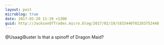 ```yaml
---
layout: post
microblog: true
date: 2017-02-20 11:19 +1300
guid: http://JacksonOfTrades.micro.blog/2017/02/19/t833440782203752448.html
---
```

@UsaagiBuster Is that a spinoff of Dragon Maid?
